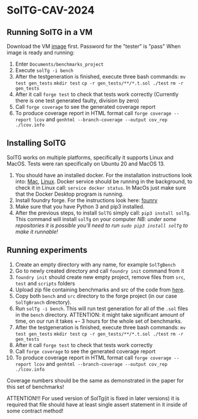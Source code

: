 # SolTG-CAV-2024

## Running SolTG in a VM

Download the VM [image](https://drive.google.com/file/d/1lJYFp505tUttvF0hOOHRemWAuoJ1-y9c/view?usp=sharing) first. Password for the "tester" is "pass"
When image is ready and running:
1. Enter `Documents/benchmarks_project`
2. Execute `solTg -i bench`
3. After the testgeneration is finished, execute three bash commands:
   ```mv test gen_tests```
   ```mkdir test```
   ```cp -r gen_tests/**/*.t.sol ./test```
   ```rm -r gen_tests```
4. After it call  `forge test` to check that tests work correctly (Currently there is one test generated faulty, division by zero)
5. Call  `forge coverage` to see the generated coverage report
6. To produce coverage report in HTML format call `forge coverage --report lcov` and `genhtml --branch-coverage --output cov_rep ./lcov.info`


## Installing SolTG

SolTG works on multiple platforms, specifically it supports Linux and MacOS. Tests were ran specifically on Ubuntu 20 and MacOS 13.

1. You should have an installed docker. For the installation instructions look into: [Mac](https://docs.docker.com/desktop/install/mac-install/), [Linux](https://docs.docker.com/desktop/install/linux-install/). Docker service should be running
in the background, to check it in Linux call: ```service docker status```. In MacOs just make sure that the Docker Desktop program is running.
2. Install foundry forge. For the instructions look here: [founry](https://book.getfoundry.sh/getting-started/installation)
3. Make sure that you have Python 3 and pip3 installed.
4. After the previous steps, to install `SolTG` simply call: ```pip3 install solTg```. This command will install `solTg` on your computer
*NB: under some repositories it is possible you'll need to run ```sudo pip3 install solTg``` to make it runnable!*

## Running experiments

1. Create an empty directory with any name, for example `SolTgBench`
2. Go to newly created directory and call `foundry init` command from it
3. `foundry init` should create new empty project, remove files from `src`, `test` and `scripts` folders
4. Upload zip file containing benchmarks and src of the code from [here](https://drive.google.com/file/d/1WVtRMnjzNDhd96LZRsLjcNJnXsiDlhtF/view?usp=sharing).
5. Copy both `bench` and `src` directory to the forge project (in our case `SolTgBranch` directory).
6. Run `solTg -i bench`. This will run test generation for all of the `.sol` files in the `bench` directory. ATTENTION: it might take significant amount of time, on our run it takes +- 3 hours for the whole set of benchmarks.
7. After the testgeneration is finished, execute three bash commands:
   ```mv test gen_tests```
   ```mkdir test```
   ```cp -r gen_tests/**/*.t.sol ./test```
   ```rm -r gen_tests```
9. After it call  `forge test` to check that tests work correctly
10. Call  `forge coverage` to see the generated coverage report
11. To produce coverage report in HTML format call `forge coverage --report lcov` and `genhtml --branch-coverage --output cov_rep ./lcov.info`

Coverage numbers should be the same as demonstrated in the paper for this set of benchmarks!

ATTENTION!!! For used version of SolTg(it is fixed in later versions) it is required that file should have at least single assert statement in it inside of some contract method!

